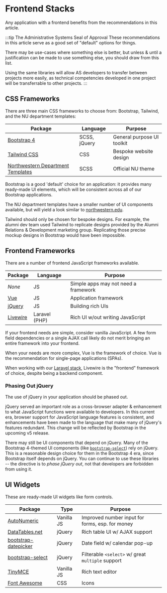 # Frontend Stacks
Any application with a frontend benefits from the recommendations in this article.

:::tip The Administrative Systems Seal of Approval
These recommendations in this article serve as a good set of "default" options for things.

There may be use-cases where something else is better, but unless & until a justification can be made to use something else, you should draw from this list. 

Using the same libraries will allow AS developers to transfer between projects more easily, as technical competencies developed in one project will be transferrable to other projects.
:::

## CSS Frameworks
There are three main CSS frameworks to choose from: Bootstrap, Tailwind, and the NU department templates:

| Package                                                                         | Language         | Purpose                         | 
|---------------------------------------------------------------------------------|------------------|---------------------------------| 
| [Bootstrap 4](https://getbootstrap.com/)                                        | SCSS, jQuery     | General purpose UI toolkit      |
| [Tailwind CSS](https://tailwindcss.com/)                                        | CSS              | Bespoke website design          |
| [Northwestern Department Templates](https://www.northwestern.edu/templates/v3/) | SCSS             | Official NU theme               |

Bootstrap is a good 'default' choice for an application: it provides many ready-made UI elements, which will be consistent across all of our Bootstrap applications. 

The NU department templates have a smaller number of UI components available, but will yield a look similar to [northwestern.edu](https://northwestern.edu). 

Tailwind should only be chosen for bespoke designs. For example, the alumni dev team used Tailwind to replicate designs provided by the Alumni Relations & Development marketing group. Replicating those precise mockup designs in Bootstrap would have been impossible.

## Frontend Frameworks
There are a number of frontend JavaScript frameworks available.

| Package                                   | Language      | Purpose                              | 
|-------------------------------------------|---------------|--------------------------------------| 
| *None*                                    | JS            | Simple apps may not need a framework |
| [Vue](https://vuejs.org/)                 | JS            | Application framework                |
| [jQuery](https://jquery.com/)             | JS            | Building rich UIs                    |
| [Livewire](https://laravel-livewire.com/) | Laravel (PHP) | Rich UI w/out writing JavaScript     |

If your frontend needs are simple, consider vanilla JavaScript. A few form field dependencies or a single AJAX call likely do not merit bringing an entire framework into your frontend.

When your needs are more complex, Vue is the framework of choice. Vue is the recommendation for single-page applications (SPAs).

When working with our [Laravel stack](./laravel-stack.md), Livewire is the "frontend" framework of choice, despite being a backend component.

### Phasing Out jQuery
The use of jQuery in your application should be phased out. 

jQuery served an important role as a cross-browser adapter & enhancement to what JavaScript functions were available to developers. In this current era, browser support for JavaScript language features is consistent, and enhancements have been made to the language that make many of jQuery's features redundant. This change will be reflected by Bootstrap in the upcoming v5 release.

There may still be UI components that depend on jQuery. Many of the Bootstrap 4-themed UI components (like [`bootstrap-select`](https://developer.snapappointments.com/bootstrap-select/)) rely on jQuery. This is a reasonable design choice for them in the Bootstrap 4 era, since Bootstrap itself depends on jQuery. You can continue to use these libraries -- the directive is to *phase jQuery out*, not that developers are forbidden from using it.

## UI Widgets
These are ready-made UI widgets like form controls.

| Package                                                                                                | Type       | Purpose                                           | 
|--------------------------------------------------------------------------------------------------------|------------|---------------------------------------------------| 
| [AutoNumeric](http://autonumeric.org/)                                                                 | Vanilla JS | Improved number input for forms, esp. for money   |
| [DataTables.net](https://datatables.net/)                                                              | jQuery     | Rich table UI w/ AJAX support                     |
| [bootstrap-datepicker](https://bootstrap-datepicker.readthedocs.io/en/latest/)                         | jQuery     | Date field w/ calendar pop-up                     |
| [bootstrap-select](https://developer.snapappointments.com/bootstrap-select/)                           | jQuery     | Filterable `<select>` w/ great `multiple` support |
| [TinyMCE](https://www.tiny.cloud/)                                                                     | Vanilla JS | Rich text editor                                  |
| [Font Awesome](https://fontawesome.com/)                                                               | CSS        | Icons                                             |